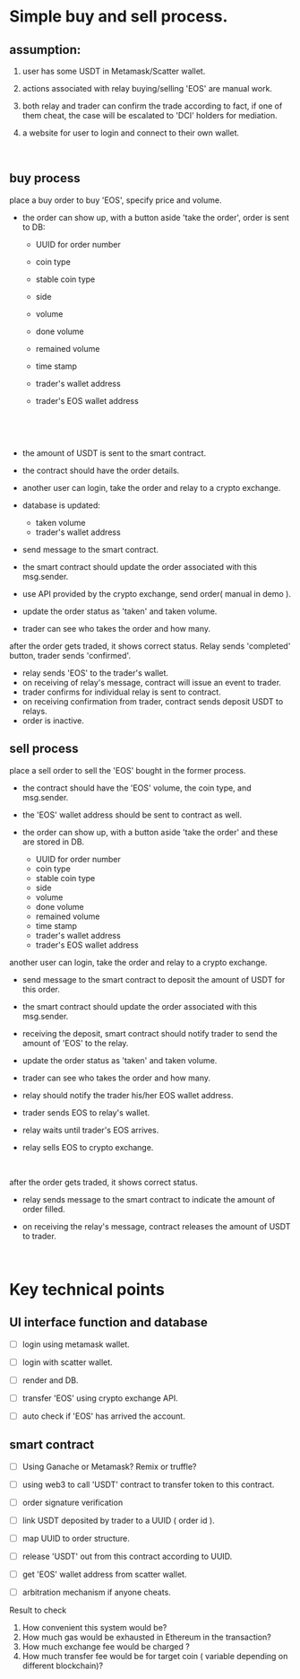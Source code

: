 # Simple buy and sell process.





## assumption: 

1. user has some USDT in Metamask/Scatter wallet.

2. actions associated with relay buying/selling 'EOS' are manual work.

3. both relay and trader can confirm the trade according to fact, if one of them cheat, the case will be escalated to 'DCI' holders for mediation. 

4. a website for user to login and connect to their own wallet.

   ​



## buy process

place a buy order to buy  'EOS', specify price and volume.

- the order can show up, with a button aside 'take the order', order is sent to DB:
    - UUID for order number

    - coin type

    - stable coin type

    - side

    - volume

    - done volume

    - remained volume

    - time stamp

    - trader's wallet address

    - trader's EOS wallet address

      ​

      ​

- the amount of USDT is sent to the smart contract.

- the contract should have the order details.


- another user can login, take the order and relay to a crypto exchange.

- database is updated:
  - taken volume
  - trader's wallet address

- send message to the smart contract.
- the smart contract should update the order associated with this msg.sender.
- use API provided by the crypto exchange, send order( manual in demo ).
- update the order status as 'taken' and taken volume.
- trader can see who takes the order and how many.

after the order gets traded,  it shows correct status. Relay sends 'completed' button, trader sends 'confirmed'.

- relay sends 'EOS' to the trader's wallet.
- on receiving of relay's message, contract will issue an event to trader.
- trader confirms for individual relay is sent to contract.
- on receiving confirmation from trader, contract sends deposit USDT to relays.
- order is inactive.


## sell process

place a sell order to sell the 'EOS' bought in the former process.

- the contract should have the 'EOS' volume, the coin type, and msg.sender.

- the 'EOS' wallet address should be sent to contract as well.

- the order can show up, with a button aside 'take the order' and these are stored in DB.

  - UUID for order number
  - coin type
  - stable coin type
  - side
  - volume
  - done volume
  - remained volume
  - time stamp
  - trader's wallet address
  - trader's EOS wallet address

another user can login, take the order and relay to a crypto exchange.

- send message to the smart contract to deposit the amount of USDT for this order.

- the smart contract should update the order associated with this msg.sender.

- receiving the deposit, smart contract should notify trader to send the amount of 'EOS'  to the relay.

- update the order status as 'taken' and taken volume.

- trader can see who takes the order and how many.

- relay should notify the trader his/her EOS wallet address.

- trader sends EOS to relay's wallet.

- relay waits until trader's EOS arrives.

- relay sells EOS to crypto exchange.

  ​


after the order gets traded, it shows correct status.

- relay sends message to the smart contract to indicate the amount of order filled.
- on receiving the relay's message, contract releases the amount of USDT to trader.

  ​

#### 


# Key technical points

## UI interface function and database 

- [ ] login using  metamask wallet.
- [ ] login with scatter wallet.
- [ ] render and DB.
- [ ] transfer 'EOS' using crypto exchange API.
- [ ] auto check if 'EOS' has arrived the account.



## smart contract 

- [ ] Using Ganache or Metamask? Remix or truffle?
- [ ] using web3 to call 'USDT' contract to transfer token to this contract.
- [ ] order signature verification
- [ ] link USDT deposited by trader to a UUID ( order id ).
- [ ] map UUID to order structure.
- [ ] release 'USDT' out from this contract according to UUID.
- [ ] get 'EOS' wallet address from scatter wallet.
- [ ] arbitration mechanism if anyone cheats.





 





Result to check

1. How convenient this system would be?
2. How much gas would be exhausted in Ethereum in the transaction?
3. How much exchange fee would be charged ?
4. How much transfer fee would be for target coin ( variable depending on different blockchain)? 


